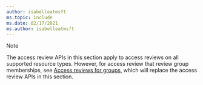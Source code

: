 ```yaml
---
author: isabelleatmsft
ms.topic: include
ms.date: 02/17/2021
ms.author: isabelleatmsft
---
```


<!-- markdownlint-disable MD041-->

>[!NOTE]
>The access review APIs in this section apply to access reviews on all supported resource types. However, for access review that review group memberships, see [Access reviews for groups](../beta/resources/accessreviewsv2-root.md), which will replace the access review APIs in this section.
